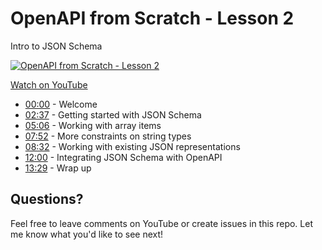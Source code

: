 # OpenAPI from Scratch - Lesson 2

Intro to JSON Schema

[![OpenAPI from Scratch - Lesson 2](http://img.youtube.com/vi/-qSItgir18Q/0.jpg)](https://youtu.be/-qSItgir18Q "OpenAPI from Scratch - Lesson 2")

[Watch on YouTube](https://youtu.be/-qSItgir18Q)

* [00:00](https://www.youtube.com/watch?v=-qSItgir18Q&t=0s) - Welcome
* [02:37](https://www.youtube.com/watch?v=-qSItgir18Q&t=157s) - Getting started with JSON Schema
* [05:06](https://www.youtube.com/watch?v=-qSItgir18Q&t=306s) - Working with array items
* [07:52](https://www.youtube.com/watch?v=-qSItgir18Q&t=472s) - More constraints on string types
* [08:32](https://www.youtube.com/watch?v=-qSItgir18Q&t=607s) - Working with existing JSON representations
* [12:00](https://www.youtube.com/watch?v=-qSItgir18Q&t=720s) - Integrating JSON Schema with OpenAPI
* [13:29](https://www.youtube.com/watch?v=-qSItgir18Q&t=809s) - Wrap up

## Questions?

Feel free to leave comments on YouTube or create issues in this repo. Let me know what you'd like to see next!

